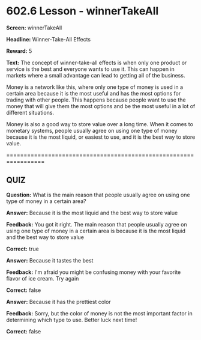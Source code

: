 # 602.6 Lesson - winnerTakeAll

**Screen:** winnerTakeAll

**Headline:** Winner-Take-All Effects

**Reward:** 5

**Text:** The concept of winner-take-all effects is when only one product or service is the best and everyone wants to use it. This can happen in markets where a small advantage can lead to getting all of the business.

Money is a network like this, where only one type of money is used in a certain area because it is the most useful and has the most options for trading with other people. This happens because people want to use the money that will give them the most options and be the most useful in a lot of different situations.

Money is also a good way to store value over a long time. When it comes to monetary systems, people usually agree on using one type of money because it is the most liquid, or easiest to use, and it is the best way to store value.

\=================================================================

## QUIZ

**Question:** What is the main reason that people usually agree on using one type of money in a certain area?

**Answer:** Because it is the most liquid and the best way to store value

**Feedback:** You got it right. The main reason that people usually agree on using one type of money in a certain area is because it is the most liquid and the best way to store value

**Correct:** true

**Answer:** Because it tastes the best

**Feedback:** I'm afraid you might be confusing money with your favorite flavor of ice cream. Try again

**Correct:** false

**Answer:** Because it has the prettiest color

**Feedback:** Sorry, but the color of money is not the most important factor in determining which type to use. Better luck next time!

**Correct:** false

<figure><img src="../.gitbook/assets/602-06.png" alt=""><figcaption></figcaption></figure>
